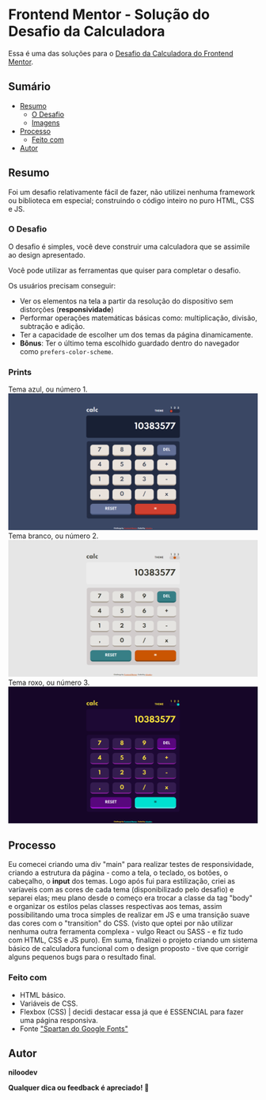 # Frontend Mentor - Solução do Desafio da Calculadora

Essa é uma das soluções para o [Desafio da Calculadora do Frontend Mentor](https://www.frontendmentor.io/challenges/calculator-app-9lteq5N29).

## Sumário

- [Resumo](#overview)
  - [O Desafio](#the-challenge)
  - [Imagens](#screenshot)
- [Processo](#my-process)
  - [Feito com](#built-with)
- [Autor](#author)

## Resumo
Foi um desafio relativamente fácil de fazer, não utilizei nenhuma framework ou biblioteca em especial; construindo o código inteiro no puro HTML, CSS e JS.

### O Desafio

O desafio é simples, você deve construir uma calculadora que se assimile ao design apresentado.

Você pode utilizar as ferramentas que quiser para completar o desafio.

Os usuários precisam conseguir:

- Ver os elementos na tela a partir da resolução do dispositivo sem distorções (**responsividade**)
- Performar operações matemáticas básicas como: multiplicação, divisão, subtração e adição.
- Ter a capacidade de escolher um dos temas da página dinamicamente.
- **Bônus**: Ter o último tema escolhido guardado dentro do navegador como `prefers-color-scheme`.

### Prints

Tema azul, ou número 1.
![](./screenshots/desktop_blue.png)
Tema branco, ou número 2.
![](./screenshots/desktop_white.png)
Tema roxo, ou número 3.
![](./screenshots/desktop_purple.png)

## Processo
Eu comecei criando uma div "main" para realizar testes de responsividade, criando a estrutura da página - como a tela, o teclado, os botões, o cabeçalho, o **input** dos temas.
Logo após fui para estilização, criei as varíaveis com as cores de cada tema (disponibilizado pelo desafio) e separei elas; meu plano desde o começo era trocar a classe da tag "body" e organizar os estilos pelas classes respectivas aos temas, assim possibilitando uma troca simples de realizar em JS e uma transição suave das cores com o "transition" do CSS. (visto que optei por não utilizar nenhuma outra ferramenta complexa - vulgo React ou SASS - e fiz tudo com HTML, CSS e JS puro).
Em suma, finalizei o projeto criando um sistema básico de calculadora funcional com o design proposto - tive que corrigir alguns pequenos bugs para o resultado final.

### Feito com

- HTML básico.
- Variáveis de CSS.
- Flexbox (CSS) | decidi destacar essa já que é ESSENCIAL para fazer uma página responsiva.
- Fonte ["Spartan do Google Fonts"](https://fonts.googleapis.com/css2?family=Spartan:wght@700&display=swap)

## Autor
**niloodev**

**Qualquer dica ou feedback é apreciado! 🐸**